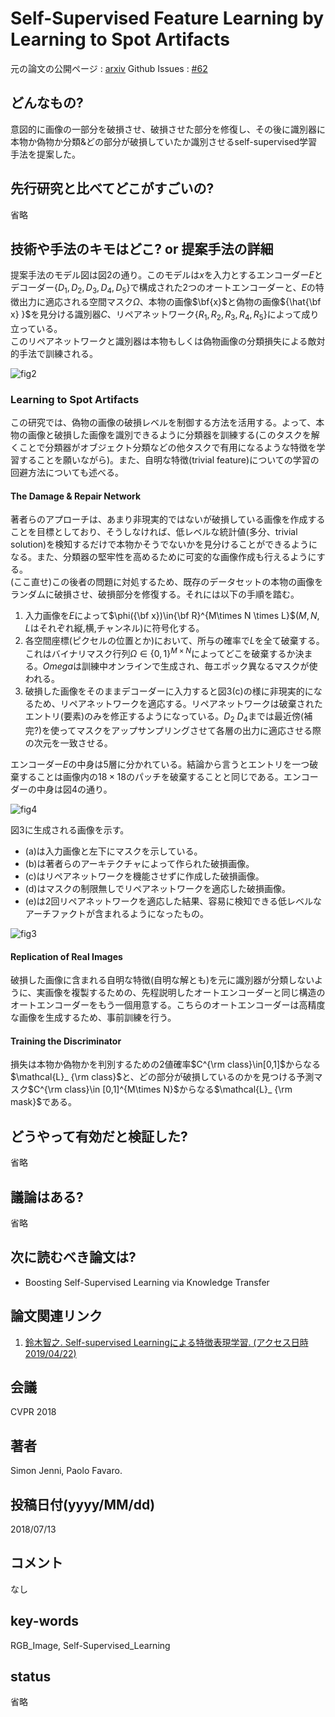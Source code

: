 # Self-Supervised Feature Learning by Learning to Spot Artifacts

元の論文の公開ページ : [arxiv](https://arxiv.org/abs/1806.05024)
Github Issues : [#62](https://github.com/Obarads/obarads.github.io/issues/62)

## どんなもの?
意図的に画像の一部分を破損させ、破損させた部分を修復し、その後に識別器に本物か偽物か分類&どの部分が破損していたか識別させるself-supervised学習手法を提案した。

## 先行研究と比べてどこがすごいの?
省略

## 技術や手法のキモはどこ? or 提案手法の詳細
提案手法のモデル図は図2の通り。このモデルは$x$を入力とするエンコーダー$E$とデコーダー$\{ D_1, D_2, D_3, D_4, D_5 \}$で構成された2つのオートエンコーダーと、$E$の特徴出力に適応される空間マスク$\Omega$、本物の画像$\bf{x}$と偽物の画像${\hat{\bf x} }$を見分ける識別器$C$、リペアネットワーク$\{R_1, R_2, R_3, R_4, R_5\}$によって成り立っている。  
このリペアネットワークと識別器は本物もしくは偽物画像の分類損失による敵対的手法で訓練される。

![fig2](img/SFLbLtSA/fig2.png)

### Learning to Spot Artifacts
この研究では、偽物の画像の破損レベルを制御する方法を活用する。よって、本物の画像と破損した画像を識別できるように分類器を訓練する(このタスクを解くことで分類器がオブジェクト分類などの他タスクで有用になるような特徴を学習することを願いながら)。また、自明な特徴(trivial feature)についての学習の回避方法についても述べる。

#### The Damage & Repair Network
著者らのアプローチは、あまり非現実的ではないが破損している画像を作成することを目標としており、そうしなければ、低レベルな統計値(多分、trivial solution)を検知するだけで本物かそうでないかを見分けることができるようになる。また、分類器の堅牢性を高めるために可変的な画像作成も行えるようにする。  
(ここ直せ)この後者の問題に対処するため、既存のデータセットの本物の画像をランダムに破損させ、破損部分を修復する。それには以下の手順を踏む。

1. 入力画像を$E$によって$\phi({\bf x})\in{\bf R}^{M\times N \times L}$($M,N,L$はそれぞれ縦,横,チャンネル)に符号化する。
2. 各空間座標(ピクセルの位置とか)において、所与の確率で$L$を全て破棄する。これはバイナリマスク行列$\Omega\in\{0,1\}^{M\times N}$によってどこを破棄するか決まる。$Omega$は訓練中オンラインで生成され、毎エポック異なるマスクが使われる。
3. 破損した画像をそのままデコーダーに入力すると図3(c)の様に非現実的になるため、リペアネットワークを適応する。リペアネットワークは破棄されたエントリ(要素)のみを修正するようになっている。$D_2 ~ D_ 4$までは最近傍(補完?)を使ってマスクをアップサンプリングさせて各層の出力に適応させる際の次元を一致させる。

エンコーダー$E$の中身は5層に分かれている。結論から言うとエントリを一つ破棄することは画像内の$18\times 18$のパッチを破棄することと同じである。エンコーダーの中身は図4の通り。

![fig4](img/SFLbLtSA/fig4.png)

図3に生成される画像を示す。
- (a)は入力画像と左下にマスクを示している。
- (b)は著者らのアーキテクチャによって作られた破損画像。
- (c)はリペアネットワークを機能させずに作成した破損画像。
- (d)はマスクの制限無しでリペアネットワークを適応した破損画像。
- (e)は2回リペアネットワークを適応した結果、容易に検知できる低レベルなアーチファクトが含まれるようになったもの。

![fig3](img/SFLbLtSA/fig3.png)

#### Replication of Real Images
破損した画像に含まれる自明な特徴(自明な解とも)を元に識別器が分類しないように、実画像を複製するための、先程説明したオートエンコーダーと同じ構造のオートエンコーダーをもう一個用意する。こちらのオートエンコーダーは高精度な画像を生成するため、事前訓練を行う。

#### Training the Discriminator
損失は本物か偽物かを判別するための2値確率$C^{\rm class}\in[0,1]$からなる$\mathcal{L}_ {\rm class}$と、どの部分が破損しているのかを見つける予測マスク$C^{\rm class}\in [0,1]^{M\times N}$からなる$\mathcal{L}_ {\rm mask}$である。

## どうやって有効だと検証した?
省略

## 議論はある?
省略

## 次に読むべき論文は?
- Boosting Self-Supervised Learning via Knowledge Transfer

## 論文関連リンク
1. [鈴⽊智之. Self-supervised Learningによる特徴表現学習. (アクセス日時 2019/04/22)](http://hirokatsukataoka.net/temp/cvpaper.challenge/SSL_0929_final.pdf)

## 会議
CVPR 2018

## 著者
Simon Jenni, Paolo Favaro.

## 投稿日付(yyyy/MM/dd)
2018/07/13

## コメント
なし

## key-words
RGB_Image, Self-Supervised_Learning

## status
省略